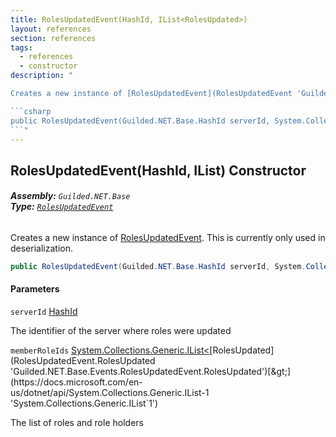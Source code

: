 ```yaml
---
title: RolesUpdatedEvent(HashId, IList<RolesUpdated>)
layout: references
section: references
tags:
  - references
  - constructor
description: "

Creates a new instance of [RolesUpdatedEvent](RolesUpdatedEvent 'Guilded.NET.Base.Events.RolesUpdatedEvent'). This is currently only used in deserialization.

```csharp
public RolesUpdatedEvent(Guilded.NET.Base.HashId serverId, System.Collections.Generic.IList<Guilded.NET.Base.Events.RolesUpdatedEvent.RolesUpdated> memberRoleIds);
```"
---
```


## RolesUpdatedEvent(HashId, IList<RolesUpdated>) Constructor
###### **Assembly:** `Guilded.NET.Base`<br/>**Type:** [`RolesUpdatedEvent`](RolesUpdatedEvent 'Guilded.NET.Base.Events.RolesUpdatedEvent')

Creates a new instance of [RolesUpdatedEvent](RolesUpdatedEvent 'Guilded.NET.Base.Events.RolesUpdatedEvent'). This is currently only used in deserialization.

```csharp
public RolesUpdatedEvent(Guilded.NET.Base.HashId serverId, System.Collections.Generic.IList<Guilded.NET.Base.Events.RolesUpdatedEvent.RolesUpdated> memberRoleIds);
```
#### Parameters

<a name='Guilded.NET.Base.Events.RolesUpdatedEvent.RolesUpdatedEvent(Guilded.NET.Base.HashId,System.Collections.Generic.IList_Guilded.NET.Base.Events.RolesUpdatedEvent.RolesUpdated_).serverId'></a>

`serverId` [HashId](HashId 'Guilded.NET.Base.HashId')

The identifier of the server where roles were updated

<a name='Guilded.NET.Base.Events.RolesUpdatedEvent.RolesUpdatedEvent(Guilded.NET.Base.HashId,System.Collections.Generic.IList_Guilded.NET.Base.Events.RolesUpdatedEvent.RolesUpdated_).memberRoleIds'></a>

`memberRoleIds` [System.Collections.Generic.IList&lt;](https://docs.microsoft.com/en-us/dotnet/api/System.Collections.Generic.IList-1 'System.Collections.Generic.IList`1')[RolesUpdated](RolesUpdatedEvent.RolesUpdated 'Guilded.NET.Base.Events.RolesUpdatedEvent.RolesUpdated')[&gt;](https://docs.microsoft.com/en-us/dotnet/api/System.Collections.Generic.IList-1 'System.Collections.Generic.IList`1')

The list of roles and role holders